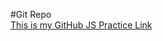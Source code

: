 #Git Repo<br>
[This is my GitHub JS Practice Link](https://github.com/cjhitch/Hitchcock_Christopher_Portfolio/tree/master/hitchcock_christopher_jsPractice)